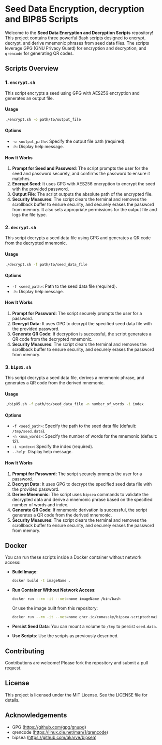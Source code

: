 # Seed Data Encryption, decryption and BIP85 Scripts

Welcome to the **Seed Data Encryption and Decryption Scripts** repository! This project contains three powerful Bash scripts designed to encrypt, decrypt, and derive mnemonic phrases from seed data files. The scripts leverage GPG (GNU Privacy Guard) for encryption and decryption, and `qrencode` for generating QR codes.

## Scripts Overview

### 1. `encrypt.sh`

This script encrypts a seed using GPG with AES256 encryption and generates an output file.

#### Usage
```bash
./encrypt.sh -o path/to/output_file
```

#### Options
- `-o <output_path>`: Specify the output file path (required).
- `-h`: Display help message.

#### How It Works
1. **Prompt for Seed and Password**: The script prompts the user for the seed and password securely, and confirms the password to ensure it matches.
2. **Encrypt Seed**: It uses GPG with AES256 encryption to encrypt the seed with the provided password.
3. **Output File**: The script outputs the absolute path of the encrypted file.
4. **Security Measures**: The script clears the terminal and removes the scrollback buffer to ensure security, and securely erases the password from memory. It also sets appropriate permissions for the output file and logs the file type.


### 2. `decrypt.sh`

This script decrypts a seed data file using GPG and generates a QR code from the decrypted mnemonic.

#### Usage
```bash
./decrypt.sh -f path/to/seed_data_file
```

#### Options
- `-f <seed_path>`: Path to the seed data file (required).
- `-h`: Display help message.

#### How It Works
1. **Prompt for Password**: The script securely prompts the user for a password.
2. **Decrypt Data**: It uses GPG to decrypt the specified seed data file with the provided password.
3. **Generate QR Code**: If decryption is successful, the script generates a QR code from the decrypted mnemonic.
4. **Security Measures**: The script clears the terminal and removes the scrollback buffer to ensure security, and securely erases the password from memory.

### 3. `bip85.sh`

This script decrypts a seed data file, derives a mnemonic phrase, and generates a QR code from the derived mnemonic.

#### Usage
```bash
./bip85.sh -f path/to/seed_data_file -n number_of_words -i index
```

#### Options
- `-f <seed_path>`: Specify the path to the seed data file (default: `/tmp/seed.data`).
- `-n <num_words>`: Specify the number of words for the mnemonic (default: 12).
- `-i <index>`: Specify the index (required).
- `--help`: Display help message.

#### How It Works
1. **Prompt for Password**: The script securely prompts the user for a password.
2. **Decrypt Data**: It uses GPG to decrypt the specified seed data file with the provided password.
3. **Derive Mnemonic**: The script uses `bipsea` commands to validate the decrypted data and derive a mnemonic phrase based on the specified number of words and index.
4. **Generate QR Code**: If mnemonic derivation is successful, the script generates a QR code from the derived mnemonic.
5. **Security Measures**: The script clears the terminal and removes the scrollback buffer to ensure security, and securely erases the password from memory.



## Docker

You can run these scripts inside a Docker container without network access:

- **Build Image**:
  ```bash
  docker build -t imageName .
  ```

- **Run Container Without Network Access**:
  ```bash
  docker run --rm -it --net=none imageName /bin/bash
  ```
  Or use the image built from this repository:
  ```bash
  docker run --rm -it --net=none ghcr.io/comassky/bipsea-scripted:main /bin/bash
  ```

- **Persist Seed Data**:
  You can mount a volume to `/tmp` to persist `seed.data`.

- **Use Scripts**:
  Use the scripts as previously described.

## Contributing

Contributions are welcome! Please fork the repository and submit a pull request.

## License

This project is licensed under the MIT License. See the LICENSE file for details.

## Acknowledgements

- GPG (https://github.com/gpg/gnupg)
- qrencode (https://linux.die.net/man/1/qrencode)
- bipsea (https://github.com/akarve/bipsea)
